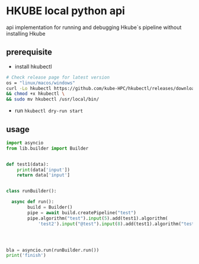 # HKUBE local python api

api implementation for running and debugging Hkube`s pipeline without installing Hkube

## prerequisite

- install hkubectl

```bash
# Check release page for latest version
os = "linux/macos/windows"
curl -Lo hkubectl https://github.com/kube-HPC/hkubectl/releases/download/$(curl -s https://api.github.com/repos/kube-HPC/hkubectl/releases/latest | grep -oP '"tag_name": "\K(.*)(?=")')/hkubectl-{linux/macos/windows} \
&& chmod +x hkubectl \
&& sudo mv hkubectl /usr/local/bin/

```

- run `hkubectl dry-run start`

## usage

```python
import asyncio
from lib.builder import Builder


def test1(data):
    print(data['input'])
    return data['input']


class runBuilder():

  async def run():
        build = Builder()
        pipe = await build.createPipeline("test")
        pipe.algorithm("test").input(5).add(test1).algorithm(
            'test2').input("@test").input(8).add(test1).algorithm("test5").input("@test2").add(test2).flowInput().input({"david": 5}).add().execute()




bla = asyncio.run(runBuilder.run())
print('finish')

```
